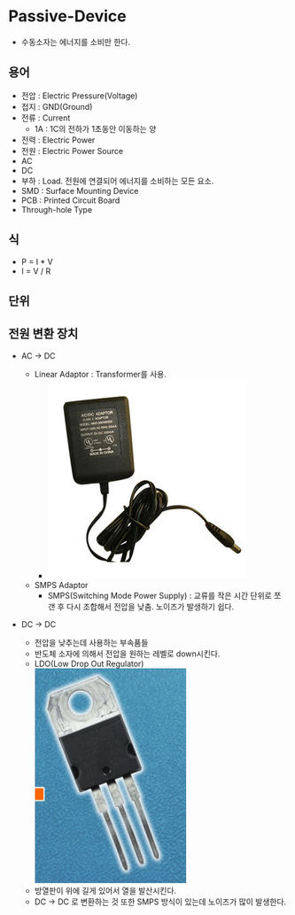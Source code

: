 # Passive-Device
- 수동소자는 에너지를 소비만 한다.

## 용어
- 전압 : Electric Pressure(Voltage)
- 접지 : GND(Ground)
- 전류 : Current
  - 1A : 1C의 전하가 1초동안 이동하는 양
- 전력 : Electric Power
- 전원 : Electric Power Source
- AC
- DC
- 부하 : Load. 전원에 연결되어 에너지를 소비하는 모든 요소.
- SMD : Surface Mounting Device
- PCB : Printed Circuit Board
- Through-hole Type

## 식
- P = I * V
- I = V / R

## 단위


## 전원 변환 장치
  - AC -> DC
    - Linear Adaptor : Transformer를 사용.
      - ![Transformer](./imgs/LinearAdaptor.jpg)
    - SMPS Adaptor
      - SMPS(Switching Mode Power Supply) : 교류를 작은 시간 단위로 쪼갠 후 다시 조합해서 전압을 낮춤.
      노이즈가 발생하기 쉽다.

  - DC -> DC
    - 전압을 낮추는데 사용하는 부속품들
    - 반도체 소자에 의해서 전압을 원하는 레벨로 down시킨다.
    - LDO(Low Drop Out Regulator)
      ![dcdclinearadaptor](./imgs/dcdclinearadaptor.PNG)
    - 방열판이 위에 길게 있어서 열을 발산시킨다.
    - DC -> DC 로 변환하는 것 또한 SMPS 방식이 있는데 노이즈가 많이 발생한다.
